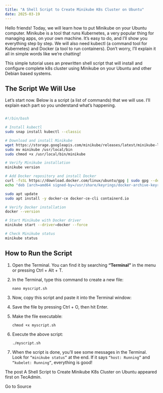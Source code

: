```yaml
---
title: "A Shell Script to Create Minikube K8s Cluster on Ubuntu"
date: 2025-03-19
---
```


Hello friends! Today, we will learn how to put Minikube on your Ubuntu computer. Minikube is a tool that runs Kubernetes, a very popular thing for managing apps, on your own machine. It’s easy to do, and I’ll show you everything step by step. We will also need kubectl (a command tool for Kubernetes) and Docker (a tool to run containers). Don’t worry, I’ll explain it all in simple words like we’re chatting!

This simple tutorial uses an prewritten shell script that will install and configure complete k8s cluster using Minikube on your Ubuntu and other Debian based systems.

## The Script We Will Use

Let’s start now. Below is a script (a list of commands) that we will use. I’ll explain each part so you understand what’s happening.

```bash

#!/bin/bash

# Install kubectl
sudo snap install kubectl --classic

# Download and install Minikube
wget https://storage.googleapis.com/minikube/releases/latest/minikube-linux-amd64 -O minikube
sudo mv minikube /usr/local/bin
sudo chmod +x /usr/local/bin/minikube

# Verify Minikube installation
minikube version

# Add Docker repository and install Docker
curl -fsSL https://download.docker.com/linux/ubuntu/gpg | sudo gpg --dearmor -o /usr/share/keyrings/docker-archive-keyring.gpg 
echo "deb [arch=amd64 signed-by=/usr/share/keyrings/docker-archive-keyring.gpg] https://download.docker.com/linux/ubuntu $(lsb_release -cs) stable" | sudo tee /etc/apt/sources.list.d/docker.list > /dev/null

sudo apt update
sudo apt install -y docker-ce docker-ce-cli containerd.io

# Verify Docker installation
docker --version

# Start Minikube with Docker driver
minikube start --driver=docker --force

# Check Minikube status
minikube status
```

## How to Run the Script

1. Open the Terminal. You can find it by searching **“Terminal”** in the menu or pressing Ctrl + Alt + T.
2. In the Terminal, type this command to create a new file:
    
    ```
    nano myscript.sh
    ```
    
3. Now, copy this script and paste it into the Terminal window:
4. Save the file by pressing Ctrl + O, then hit Enter.
5. Make the file executable:
    
    ```
    chmod +x myscript.sh
    ```
    
6. Execute the above script:
    
    ```
    ./myscript.sh
    ```
    
7. When the script is done, you’ll see some messages in the Terminal. Look for `“minikube status”` at the end. If it says `“host: Running”` and `“kubelet: Running”`, everything is good!

The post A Shell Script to Create Minikube K8s Cluster on Ubuntu appeared first on TecAdmin.

Go to Source
